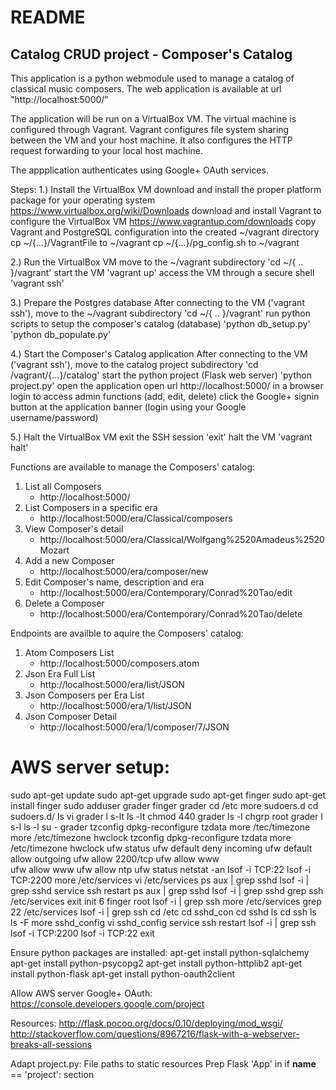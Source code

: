 README
======

Catalog CRUD project - Composer's Catalog
------------------------------------------

This application is a python webmodule used to manage a catalog of classical music composers.
The web application is available at url "http://localhost:5000/"

The application will be run on a VirtualBox VM. The virtual machine is configured through Vagrant.
Vagrant configures file system sharing between the VM and your host machine. It also configures
the HTTP request forwarding to your local host machine.

The appplication authenticates using Google+ OAuth services.

Steps:
   1.) Install the VirtualBox VM
        download and install the proper platform package for your operating system
           https://www.virtualbox.org/wiki/Downloads
        download and install Vagrant to configure the VirtualBox VM
           https://www.vagrantup.com/downloads
        copy Vagrant and PostgreSQL configuration into the created ~/vagrant directory
           cp ~/{...}/VagrantFile to ~/vagrant
           cp ~/{...}/pg_config.sh to ~/vagrant

   2.) Run the VirtualBox VM
        move to the ~/vagrant subdirectory
           'cd ~/{ .. }/vagrant'
        start the VM
           'vagrant up'
        access the VM through a secure shell
           'vagrant ssh'

   3.) Prepare the Postgres database
        After connecting to the VM ('vagrant ssh'), move to the ~/vagrant subdirectory
           'cd ~/{ .. }/vagrant'
        run python scripts to setup the composer's catalog (database)
           'python db_setup.py'
           'python db_populate.py'

   4.) Start the Composer's Catalog application 
        After connecting to the VM ('vagrant ssh'), move to the catalog project subdirectory
           'cd /vagrant/{...}/catalog'
        start the python project (Flask web server)
           'python project.py'
        open the application
           open url http://localhost:5000/ in a browser
        login to access admin functions (add, edit, delete)
           click the Google+ signin button at the application banner (login using your Google username/password)
           
   5.) Halt the VirtualBox VM
        exit the SSH session
           'exit'
        halt the VM
           'vagrant halt'


Functions are available to manage the Composers' catalog:
  1. List all Composers
        - http://localhost:5000/
  2. List Composers in a specific era 
        - http://localhost:5000/era/Classical/composers
  3. View Composer's detail 
        - http://localhost:5000/era/Classical/Wolfgang%2520Amadeus%2520Mozart
  4. Add a new Composer
        - http://localhost:5000/era/composer/new
  5. Edit Composer's name, description and era
        - http://localhost:5000/era/Contemporary/Conrad%20Tao/edit
  6. Delete a Composer
        - http://localhost:5000/era/Contemporary/Conrad%20Tao/delete


Endpoints are availble to aquire the Composers' catalog:
  1. Atom Composers List 
        - http://localhost:5000/composers.atom
  2. Json Era Full List 
        - http://localhost:5000/era/list/JSON
  3. Json Composers per Era List 
        - http://localhost:5000/era/1/list/JSON
  4. Json Composer Detail
        - http://localhost:5000/era/1/composer/7/JSON

AWS server setup:
===============

sudo apt-get update
sudo apt-get upgrade
sudo apt-get finger
sudo apt-get install  finger
sudo adduser grader
finger grader
cd /etc
more sudoers.d
cd sudoers.d/
ls
vi grader
l s-lt
ls -lt
chmod 440 grader
ls -l
chgrp root grader
l s-l
ls -l
su - grader
tzconfig
dpkg-reconfigure tzdata
more /tec/timezone
more /etc/timezone
hwclock
tzconfig
dpkg-reconfigure tzdata
more /etc/timezone
hwclock
ufw status
ufw default deny incoming
ufw default allow outgoing
ufw allow 2200/tcp
ufw allow www\
ufw allow www
ufw allow ntp
ufw status
netstat -an
lsof -i TCP:22
lsof -i TCP:2200
more /etc/services
vi /etc/services
ps aux | grep sshd
lsof -i | grep sshd
service ssh restart
ps aux | grep sshd
lsof -i | grep sshd
grep ssh /etc/services
exit
init 6
finger root
lsof -i | grep ssh
more /etc/services
grep 22 /etc/services
lsof -i | grep ssh
cd /etc
cd sshd_con
cd sshd
ls
cd ssh
ls
ls -F
more sshd_config 
vi sshd_config 
service ssh restart
lsof -i | grep ssh
lsof -i TCP:2200
lsof -i TCP:22
exit

Ensure python packages are installed:
apt-get install python-sqlalchemy
apt-get install python-psycopg2
apt-get install python-httplib2
apt-get install python-flask
apt-get install python-oauth2client


Allow AWS server Google+ OAuth:
https://console.developers.google.com/project

Resources:
http://flask.pocoo.org/docs/0.10/deploying/mod_wsgi/
http://stackoverflow.com/questions/8967216/flask-with-a-webserver-breaks-all-sessions

Adapt project.py:
    File paths to static resources
    Prep Flask 'App' in if __name__ == 'project': section
